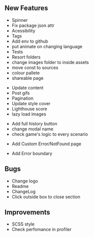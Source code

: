## New Features

<General>

- Spinner
- Fix package json attr
- Acessibility
- Tags
- Add env to github
- put animate on changing language
- Tests
- Resort folders
- change images folder to inside assets
- move const to sources
- colour pallete
- shareable page

<Jobs>

- Update content
- Post gifs 
- Pagination
- Update style cover
- Lighthouse score
- lazy load images

<History>

- Add full history button
- change modal name
- check game's logic to every scenario


<ErrorPage>

- Add Custom Error/NotFound page

<ErrorBoundary>

- Add Error boundary

## Bugs

<General>

- Change logo
- Readme
- ChangeLog
- Click outside box to close section

## Improvements

- SCSS style
- Check perfomance in profiler




